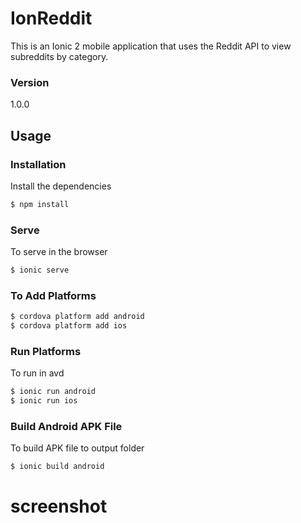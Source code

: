 # IonReddit

This is an Ionic 2 mobile application that uses the Reddit API to view subreddits by category.

### Version
1.0.0

## Usage


### Installation

Install the dependencies

```sh
$ npm install
```

### Serve
To serve in the browser

```sh
$ ionic serve
```

### To Add Platforms
```sh
$ cordova platform add android
$ cordova platform add ios
```

### Run Platforms
To run in avd

```sh
$ ionic run android
$ ionic run ios
```

### Build Android APK File
To build APK file to output folder

```sh
$ ionic build android
```

# screenshot

